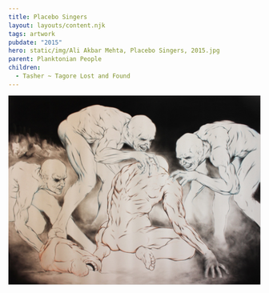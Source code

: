 ```yaml
---
title: Placebo Singers
layout: layouts/content.njk
tags: artwork
pubdate: "2015"
hero: static/img/Ali Akbar Mehta, Placebo Singers, 2015.jpg
parent: Planktonian People
children:
  - Tasher ~ Tagore Lost and Found
---
```

![Placebo Singers, 2015, graphite and charcoal on Hahnemühle paper](/static/img/ali-akbar-mehta-placebo-singers-2015.jpg)
